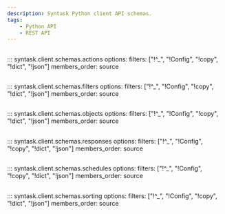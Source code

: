 ```yaml
---
description: Syntask Python client API schemas.
tags:
    - Python API
    - REST API
---
```

##
::: syntask.client.schemas.actions
    options:
      filters: ["!^_", "!Config", "!copy", "!dict", "!json"]
      members_order: source

##
::: syntask.client.schemas.filters
    options:
      filters: ["!^_", "!Config", "!copy", "!dict", "!json"]
      members_order: source

##
::: syntask.client.schemas.objects
    options:
      filters: ["!^_", "!Config", "!copy", "!dict", "!json"]
      members_order: source

##
::: syntask.client.schemas.responses
    options:
      filters: ["!^_", "!Config", "!copy", "!dict", "!json"]
      members_order: source

##
::: syntask.client.schemas.schedules
    options:
      filters: ["!^_", "!Config", "!copy", "!dict", "!json"]
      members_order: source

##
::: syntask.client.schemas.sorting
    options:
      filters: ["!^_", "!Config", "!copy", "!dict", "!json"]
      members_order: source